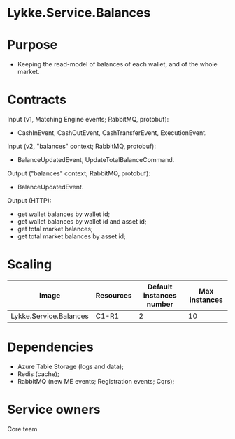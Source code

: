 # Lykke.Service.Balances 

# Purpose

  - Keeping the read-model of balances of each wallet, and of the whole market.

# Contracts

Input (v1, Matching Engine events; RabbitMQ, protobuf):
  - CashInEvent, CashOutEvent, CashTransferEvent, ExecutionEvent.

Input (v2, "balances" context; RabbitMQ, protobuf):
  - BalanceUpdatedEvent, UpdateTotalBalanceCommand.

Output ("balances" context; RabbitMQ, protobuf):
  - BalanceUpdatedEvent.
  
Output (HTTP):
  - get wallet balances by wallet id;
  - get wallet balances by wallet id and asset id;
  - get total market balances;
  - get total market balances by asset id;

# Scaling

| Image | Resources | Default instances number | Max instances |
| ------ | ------ | ------ | ------ |
| Lykke.Service.Balances | C1-R1 | 2 | 10 |

# Dependencies
  - Azure Table Storage (logs and data);
  - Redis (cache);
  - RabbitMQ (new ME events; Registration events; Cqrs);

# Service owners
Core team
